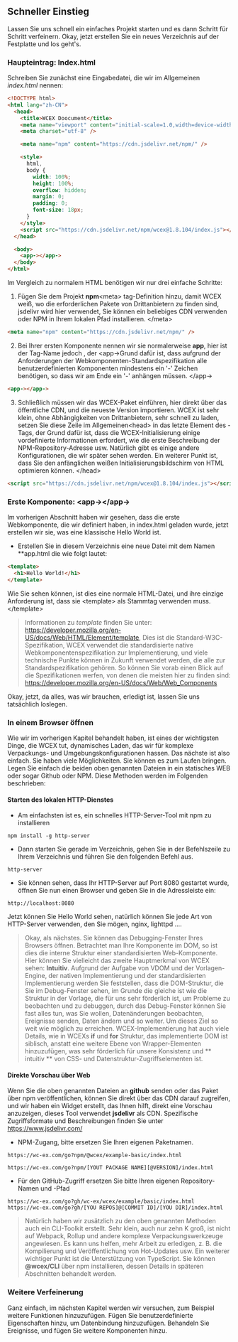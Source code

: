 <!--DESC: {"icon":"sports_score"} -->

## Schneller Einstieg

Lassen Sie uns schnell ein einfaches Projekt starten und es dann Schritt für Schritt verfeinern. Okay, jetzt erstellen Sie ein neues Verzeichnis auf der Festplatte und los geht's.

### Haupteintrag: Index.html

Schreiben Sie zunächst eine Eingabedatei, die wir im Allgemeinen _index.html_ nennen:

```html
<!DOCTYPE html>
<html lang="zh-CN">
  <head>
    <title>WCEX Doocument</title>
    <meta name="viewport" content="initial-scale=1.0,width=device-width" />
    <meta charset="utf-8" />

    <meta name="npm" content="https://cdn.jsdelivr.net/npm/" />

    <style>
      html,
      body {
        width: 100%;
        height: 100%;
        overflow: hidden;
        margin: 0;
        padding: 0;
        font-size: 18px;
      }
    </style>
    <script src="https://cdn.jsdelivr.net/npm/wcex@1.8.104/index.js"></script>
  </head>

  <body>
    <app-></app->
  </body>
</html>
```

Im Vergleich zu normalem HTML benötigen wir nur drei einfache Schritte:

1. Fügen Sie dem Projekt **npm**\<meta\> tag-Definition hinzu, damit WCEX weiß, wo die erforderlichen Pakete von Drittanbietern zu finden sind, jsdelivr wird hier verwendet, Sie können ein beliebiges CDN verwenden oder NPM in Ihrem lokalen Pfad installieren. </meta\>

```html
<meta name="npm" content="https://cdn.jsdelivr.net/npm/" />
```

2. Bei Ihrer ersten Komponente nennen wir sie normalerweise **app**, hier ist der Tag-Name jedoch \, der <app-\>Grund dafür ist, dass aufgrund der Anforderungen der Webkomponenten-Standardspezifikation alle benutzerdefinierten Komponenten mindestens ein '-' Zeichen benötigen, so dass wir am Ende ein '-' anhängen müssen. </app-\>

```html
<app-></app->
```

3. Schließlich müssen wir das WCEX-Paket einführen, hier direkt über das öffentliche CDN, und die neueste Version importieren. WCEX ist sehr klein, ohne Abhängigkeiten von Drittanbietern, sehr schnell zu laden, setzen Sie diese Zeile im Allgemeinen<head\> in das letzte Element des \-Tags, der Grund dafür ist, dass die WCEX-Initialisierung einige vordefinierte Informationen erfordert, wie die erste Beschreibung der NPM-Repository-Adresse usw. Natürlich gibt es einige andere Konfigurationen, die wir später sehen werden. Ein weiterer Punkt ist, dass Sie den anfänglichen weißen Initialisierungsbildschirm von HTML optimieren können. </head\>

```html
<script src="https://cdn.jsdelivr.net/npm/wcex@1.8.104/index.js"></script>
```

### Erste Komponente: **\<app-\>**</app-\>

Im vorherigen Abschnitt haben wir gesehen, dass die erste Webkomponente, die wir definiert haben, in index.html geladen wurde, jetzt erstellen wir sie, was eine klassische Hello World ist.

- Erstellen Sie in diesem Verzeichnis eine neue Datei mit dem Namen **app.html die wie folgt lautet:

```html
<template>
  <h1>Hello World!</h1>
</template>
```

Wie Sie sehen können, ist dies eine normale HTML-Datei, und ihre einzige Anforderung ist, dass sie \<template\> als Stammtag verwenden muss. </template\>

> Informationen zu _template_ finden Sie unter: https://developer.mozilla.org/en-US/docs/Web/HTML/Element/template, Dies ist die Standard-W3C-Spezifikation, WCEX verwendet die standardisierte native Webkomponentenspezifikation zur Implementierung, und viele technische Punkte können in Zukunft verwendet werden, die alle zur Standardspezifikation gehören. So können Sie vorab einen Blick auf die Spezifikationen werfen, von denen die meisten hier zu finden sind: https://developer.mozilla.org/en-US/docs/Web/Web_Components

Okay, jetzt, da alles, was wir brauchen, erledigt ist, lassen Sie uns tatsächlich loslegen.

### In einem Browser öffnen

Wie wir im vorherigen Kapitel behandelt haben, ist eines der wichtigsten Dinge, die WCEX tut, dynamisches Laden, das wir für komplexe Verpackungs- und Umgebungskonfigurationen hassen. Das nächste ist also einfach. Sie haben viele Möglichkeiten. Sie können es zum Laufen bringen. Legen Sie einfach die beiden oben genannten Dateien in ein statisches WEB oder sogar Github oder NPM. Diese Methoden werden im Folgenden beschrieben:

#### Starten des lokalen HTTP-Dienstes

- Am einfachsten ist es, ein schnelles HTTP-Server-Tool mit npm zu installieren

```shell
npm install -g http-server
```

- Dann starten Sie gerade im Verzeichnis, gehen Sie in der Befehlszeile zu Ihrem Verzeichnis und führen Sie den folgenden Befehl aus.

```shell
http-server
```

- Sie können sehen, dass Ihr HTTP-Server auf Port 8080 gestartet wurde, öffnen Sie nun einen Browser und geben Sie in die Adressleiste ein:

```
http://localhost:8080
```

Jetzt können Sie Hello World sehen, natürlich können Sie jede Art von HTTP-Server verwenden, den Sie mögen, nginx, lighttpd ....

> Okay, als nächstes. Sie können das Debugging-Fenster Ihres Browsers öffnen. Betrachtet man Ihre Komponente im DOM, so ist dies die interne Struktur einer standardisierten Web-Komponente. Hier können Sie vielleicht das zweite Hauptmerkmal von WCEX sehen: **Intuitiv**. Aufgrund der Aufgabe von VDOM und der Vorlagen-Engine, der nativen Implementierung und der standardisierten Implementierung werden Sie feststellen, dass die DOM-Struktur, die Sie im Debug-Fenster sehen, im Grunde die gleiche ist wie die Struktur in der Vorlage, die für uns sehr förderlich ist, um Probleme zu beobachten und zu debuggen, durch das Debug-Fenster können Sie fast alles tun, was Sie wollen, Datenänderungen beobachten, Ereignisse senden, Daten ändern und so weiter. Um dieses Ziel so weit wie möglich zu erreichen. WCEX-Implementierung hat auch viele Details, wie in WCEXs **if** und **for** Struktur, das implementierte DOM ist siblisch, anstatt eine weitere Ebene von Wrapper-Elementen hinzuzufügen, was sehr förderlich für unsere Konsistenz und ** intuitiv ** von CSS- und Datenstruktur-Zugriffselementen ist.

#### Direkte Vorschau über Web

Wenn Sie die oben genannten Dateien an **github** senden oder das Paket über npm veröffentlichen, können Sie direkt über das CDN darauf zugreifen, und wir haben ein Widget erstellt, das Ihnen hilft, direkt eine Vorschau anzuzeigen, dieses Tool verwendet **jsdelivr** als CDN.
Spezifische Zugriffsformate und Beschreibungen finden Sie unter https://www.jsdelivr.com/

- NPM-Zugang, bitte ersetzen Sie Ihren eigenen Paketnamen.

```
https://wc-ex.com/go?npm/@wcex/example-basic/index.html

https://wc-ex.com/go?npm/[YOUT PACKAGE NAME][@VERSION]/index.html

```

- Für den GitHub-Zugriff ersetzen Sie bitte Ihren eigenen Repository-Namen und -Pfad

```
https://wc-ex.com/go?gh/wc-ex/wcex/example/basic/index.html
https://wc-ex.com/go?gh/[YOU REPOS]@[COMMIT ID]/[YOU DIR]/index.html
```

> Natürlich haben wir zusätzlich zu den oben genannten Methoden auch ein CLI-Toolkit erstellt. Sehr klein, auch nur zehn K groß, ist nicht auf Webpack, Rollup und andere komplexe Verpackungswerkzeuge angewiesen. Es kann uns helfen, mehr Arbeit zu erledigen, z. B. die Kompilierung und Veröffentlichung von Hot-Updates usw. Ein weiterer wichtiger Punkt ist die Unterstützung von TypeScript. Sie können **@wcex/CLI** über npm installieren, dessen Details in späteren Abschnitten behandelt werden.

### Weitere Verfeinerung

Ganz einfach, im nächsten Kapitel werden wir versuchen, zum Beispiel weitere Funktionen hinzuzufügen. Fügen Sie benutzerdefinierte Eigenschaften hinzu, um Datenbindung hinzuzufügen. Behandeln Sie Ereignisse, und fügen Sie weitere Komponenten hinzu.
